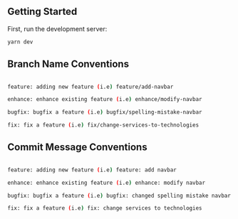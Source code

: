 ## Getting Started

First, run the development server:

```bash
yarn dev
```

## Branch Name Conventions

```bash

feature: adding new feature (i.e) feature/add-navbar

enhance: enhance existing feature (i.e) enhance/modify-navbar

bugfix: bugfix a feature (i.e) bugfix/spelling-mistake-navbar

fix: fix a feature (i.e) fix/change-services-to-technologies

```

## Commit Message Conventions

```bash

feature: adding new feature (i.e) feature: add navbar

enhance: enhance existing feature (i.e) enhance: modify navbar

bugfix: bugfix a feature (i.e) bugfix: changed spelling mistake navbar

fix: fix a feature (i.e) fix: change services to technologies

```

